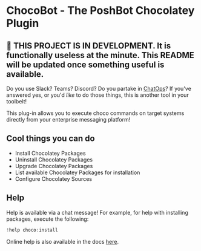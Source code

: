 # ChocoBot - The PoshBot Chocolatey Plugin

## :construction: THIS PROJECT IS IN DEVELOPMENT. It is functionally useless at the minute. This README will be updated once something useful is available.

Do you use Slack? Teams? Discord? Do you partake in [ChatOps](https://www.pagerduty.com/blog/what-is-chatops/)? If you've answered yes, or you'd _like_ to do those things, this is another tool in your toolbelt!

This plug-in allows you to execute choco commands on target systems directly from your enterprise messaging platform!

## Cool things you can do

- Install Chocolatey Packages
- Uninstall Chocolatey Packages
- Upgrade Chocolatey Packages
- List available Chocolatey Packages for installation
- Configure Chocolatey Sources

## Help

Help is available via a chat message! For example, for help with installing packages, execute the following:

```powershell
!help choco:install
```

Online help is also available in the docs [here](https://github.com/steviecoaster/ChocoBot/blob/main/Help).
